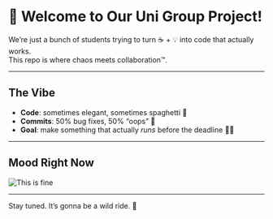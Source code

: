 # 🚀 Welcome to Our Uni Group Project!

We’re just a bunch of students trying to turn ☕ + 💡 into code that actually works.  
This repo is where chaos meets collaboration™.  

---

## The Vibe
- **Code**: sometimes elegant, sometimes spaghetti 🍝  
- **Commits**: 50% bug fixes, 50% “oops” 🙈  
- **Goal**: make something that actually *runs* before the deadline 🏃💨  

---

## Mood Right Now
![This is fine](https://media.giphy.com/media/v1.Y2lkPTc5MGI3NjExMDUwM3k1Y3M5dGl6aTM4NmVtaHVmdXRqbnEza2lvbTViYjN6OXd1eSZlcD12MV9naWZzX3NlYXJjaCZjdD1n/Ws6T5PN7wHv3cY8xy8/giphy.gif)

---

Stay tuned. It’s gonna be a wild ride. 🎢

